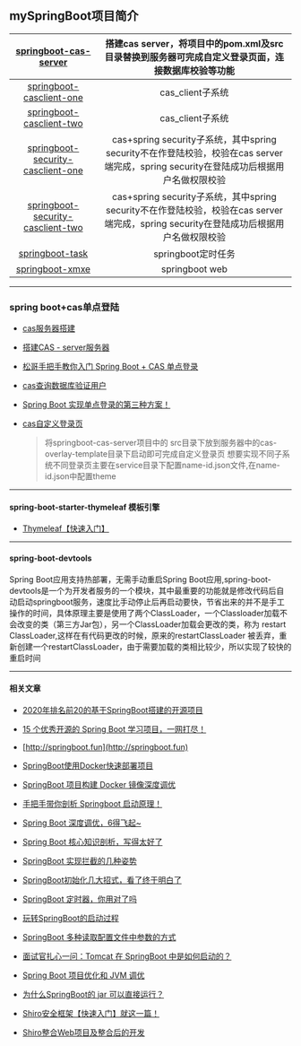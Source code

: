 ## mySpringBoot项目简介

| [springboot-cas-server](https://github.com/xmxe/mySpringBoot/tree/master/springboot-cas-server) | 搭建cas server，将项目中的pom.xml及src目录替换到服务器可完成自定义登录页面，连接数据库校验等功能 |
| :----------------------------------------------------------: | :----------------------------------------------------------: |
| [springboot-casclient-one](https://github.com/xmxe/mySpringBoot/tree/master/springboot-casclient-one) |                       cas_client子系统                       |
| [springboot-casclient-two](https://github.com/xmxe/mySpringBoot/tree/master/springboot-casclient-two) |                       cas_client子系统                       |
| [springboot-security-casclient-one](https://github.com/xmxe/mySpringBoot/tree/master/springboot-security-casclient-one) | cas+spring security子系统，其中spring security不在作登陆校验，校验在cas server端完成，spring security在登陆成功后根据用户名做权限校验 |
| [springboot-security-casclient-two](https://github.com/xmxe/mySpringBoot/tree/master/springboot-security-casclient-two) | cas+spring security子系统，其中spring security不在作登陆校验，校验在cas server端完成，spring security在登陆成功后根据用户名做权限校验 |
| [springboot-task](https://github.com/xmxe/mySpringBoot/tree/master/springboot-task) |                      springboot定时任务                      |
| [springboot-xmxe](https://github.com/xmxe/mySpringBoot/tree/master/springboot-xmxe) |                        springboot web                        |

---

### spring boot+cas单点登陆

- [cas服务器搭建](https://blog.csdn.net/lhc0512/article/details/82466246)

- [搭建CAS - server服务器](https://blog.csdn.net/oumuv/article/details/83377945)

- [松哥手把手教你入门 Spring Boot + CAS 单点登录](https://mp.weixin.qq.com/s?__biz=MzI1NDY0MTkzNQ==&mid=2247488872&idx=1&sn=3ac483e2e4b58b9940e1aa5458baddd8&chksm=e9c34708deb4ce1eab17c6b9a43d8058558708890a7cfaa053b7effd7f593dd112290d4fed34&scene=158#rd)

- [cas查询数据库验证用户](https://blog.csdn.net/zzy730913/article/details/80825800)

- [Spring Boot 实现单点登录的第三种方案！](https://mp.weixin.qq.com/s?__biz=MzI1NDY0MTkzNQ==&mid=2247488913&idx=1&sn=605b35708ddf3b0e6e32a170cd1aea57&chksm=e9c347f1deb4cee795228ba6eb56c928b826e2ff1356f182b6dce2a14c2c0cb209d0a3936b98&scene=158#rd)

- [cas自定义登录页](<https://blog.csdn.net/yelllowcong/article/details/79236506>)

  > 将springboot-cas-server项目中的 src目录下放到服务器中的cas-overlay-template目录下启动即可完成自定义登录页
  想要实现不同子系统不同登录页主要在service目录下配置name-id.json文件,在name-id.json中配置theme

------
#### spring-boot-starter-thymeleaf 模板引擎

- [Thymeleaf【快速入门】](https://mp.weixin.qq.com/s/aotHeEvGl3usy5BkBBwrFA)

---
#### spring-boot-devtools
  Spring Boot应用支持热部署，无需手动重启Spring Boot应用,spring-boot-devtools是一个为开发者服务的一个模块，其中最重要的功能就是修改代码后自动启动springboot服务，速度比手动停止后再启动要快，节省出来的并不是手工操作的时间，具体原理主要是使用了两个ClassLoader，一个Classloader加载不会改变的类（第三方Jar包），另一个ClassLoader加载会更改的类，称为  restart ClassLoader,这样在有代码更改的时候，原来的restartClassLoader 被丢弃，重新创建一个restartClassLoader，由于需要加载的类相比较少，所以实现了较快的重启时间

---

#### 相关文章
- [2020年排名前20的基于SpringBoot搭建的开源项目](https://mp.weixin.qq.com/s/lvMikTf55xUEf-C-dzmrcg)

- [15 个优秀开源的 Spring Boot 学习项目，一网打尽！](https://mp.weixin.qq.com/s/ZKUr_5VBd7ZD1fkzHbFU_g)

- [http://springboot.fun](http://springboot.fun)

- [SpringBoot使用Docker快速部署项目](https://mp.weixin.qq.com/s/oxX3Qy1pEDHB-ZBeIb5j1A)

- [SpringBoot 项目构建 Docker 镜像深度调优](https://mp.weixin.qq.com/s/m4u5eWXiJeo2wjz_w5e5zw)

- [手把手带你剖析 Springboot 启动原理！](https://mp.weixin.qq.com/s/78Oso6_yECCk0Rr0tQg-CA)

- [Spring Boot 深度调优，6得飞起~](https://mp.weixin.qq.com/s/4DlMT007f8zM6PWPf8y4bQ)

- [Spring Boot 核心知识剖析，写得太好了](https://mp.weixin.qq.com/s/MX2YxMASHfz4dr3a4sgFcw)

- [SpringBoot 实现拦截的几种姿势](https://mp.weixin.qq.com/s/ZEdBdv7VH2QmHh4NNJcMsg)

- [SpringBoot初始化几大招式，看了终于明白了](https://mp.weixin.qq.com/s/YNFFBuokPHfQxcWTbdVfwQ)

- [SpringBoot 定时器，你用对了吗](https://mp.weixin.qq.com/s/iRa6og1jnFHtwjTXlD1aKA)

- [玩转SpringBoot的启动过程](https://mp.weixin.qq.com/s/qTa6hbOOSFqZ7gV6UnPj4g)

- [SpringBoot 多种读取配置文件中参数的方式](https://mp.weixin.qq.com/s/Zes3ILR4t50lCftX7Rebnw)

- [面试官扎心一问：Tomcat 在 SpringBoot 中是如何启动的？](https://mp.weixin.qq.com/s/Jh0zv6fkxflWY3IgRL9SvQ)


- [Spring Boot 项目优化和 JVM 调优](https://mp.weixin.qq.com/s/dBIuMa2Og1xwOl3tZBiouw)

- [为什么SpringBoot的 jar 可以直接运行？](https://mp.weixin.qq.com/s/JoEmiVP1lp9OVO7x1-x4zw)

- [Shiro安全框架【快速入门】就这一篇！](https://mp.weixin.qq.com/s/eyCRXcnymdLzsmhYkAB1uw)

- [Shiro整合Web项目及整合后的开发](http://codingxiaxw.cn/2016/11/23/50-Shiro-Integration/)

